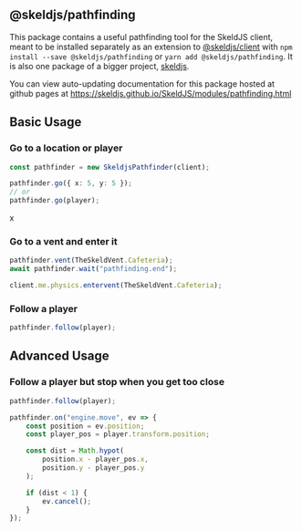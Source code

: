 ## @skeldjs/pathfinding

This package contains a useful pathfinding tool for the SkeldJS client, meant to be installed separately as an extension to [@skeldjs/client](https://npmjs.com/packages/@skeldjs/client) with `npm install --save @skeldjs/pathfinding` or `yarn add @skeldjs/pathfinding`. It is also one package of a bigger project, [skeldjs](https://github.com/skeldjs/SkeldJS).

You can view auto-updating documentation for this package hosted at github pages at https://skeldjs.github.io/SkeldJS/modules/pathfinding.html

## Basic Usage

### Go to a location or player
```ts
const pathfinder = new SkeldjsPathfinder(client);

pathfinder.go({ x: 5, y: 5 });
// or
pathfinder.go(player);
```
x
### Go to a vent and enter it
```ts
pathfinder.vent(TheSkeldVent.Cafeteria);
await pathfinder.wait("pathfinding.end");

client.me.physics.entervent(TheSkeldVent.Cafeteria);
```

### Follow a player
```ts
pathfinder.follow(player);
```

## Advanced Usage
### Follow a player but stop when you get too close
```ts
pathfinder.follow(player);

pathfinder.on("engine.move", ev => {
    const position = ev.position;
    const player_pos = player.transform.position;

    const dist = Math.hypot(
        position.x - player_pos.x,
        position.y - player_pos.y
    );

    if (dist < 1) {
        ev.cancel();
    }
});
```
